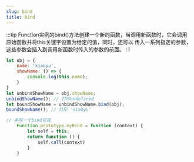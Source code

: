 ```yaml
---
slug: bind
title: bind
---
```


:::tip
Function实例的bind()方法创建一个新的函数，当调用新函数时，它会调用原始函数并将this关键字设置为给定的值，同时，还可以
传入一系列指定的参数，这些参数会插入到调用新函数时传入的参数的前面。
:::



```javascript
let obj = {
    name: 'xiaoyu',
    showName: () => {
        console.log(this.name);
    }
}
let unbindShowName = obj.showName;
unbindShowName(); // 打印undefined
let boundShowName = unbindShowName.bind(obj);
boundShowName(); // 打印 'xiaoyu'
```

```javascript
// 手写一个bind实现
    Function.prototype.myBind = function (context) {
        let self = this;
        return function () {
            self.call(context)
        }
    }
```